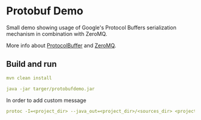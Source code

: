 # Protobuf Demo

Small demo showing usage of Google's Protocol Buffers 
serialization mechanism in combination with ZeroMQ.


More info about [ProtocolBuffer]() and [ZeroMQ]().

## Build and run
```yaml
mvn clean install

java -jar targer/protobufdemo.jar
```

In order to add custom message 
```yaml
protoc -I=<project_dir> --java_out=<project_dir>/<sources_dir> <project_dir>/<proto_file_dir>/file.proto
```
